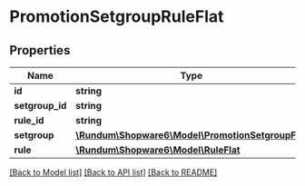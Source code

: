 # PromotionSetgroupRuleFlat

## Properties
Name | Type | Description | Notes
------------ | ------------- | ------------- | -------------
**id** | **string** |  | [optional] 
**setgroup_id** | **string** |  | 
**rule_id** | **string** |  | 
**setgroup** | [**\Rundum\Shopware6\Model\PromotionSetgroupFlat**](PromotionSetgroupFlat.md) |  | [optional] 
**rule** | [**\Rundum\Shopware6\Model\RuleFlat**](RuleFlat.md) |  | [optional] 

[[Back to Model list]](../../README.md#documentation-for-models) [[Back to API list]](../../README.md#documentation-for-api-endpoints) [[Back to README]](../../README.md)

